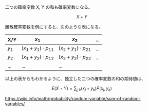 二つの確率変数 X, Y の和も確率変数になる。

$$X + Y$$

離散確率変数を例にすると、次のような表になる。

| X/Y   | $x_1$                      | $x_2$                      | ... |
| ----- | -------------------------- | -------------------------- | --- |
| $y_1$ | $(x_1 + y_1) \cdot p_{11}$ | $(x_2 + y_1) \cdot p_{21}$ | ... |
| $y_2$ | $(x_1 + y_2) \cdot p_{12}$ | $(x_2 + y_2) \cdot p_{22}$ | ... |
| ...   | ...                        | ...                        |     |

以上の表からもわかるように、独立した二つの確率変数の和の期待値は、

$$
E(X + Y) = \sum_{j, k}{(x_j + y_k) P(x_j, y_k)}
$$

https://wiis.info/math/probability/random-variable/sum-of-random-variables/
